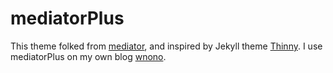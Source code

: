 mediatorPlus
========

This theme folked from [mediator](https://github.com/wezchow/mediator), and inspired by Jekyll theme [Thinny](https://github.com/camporez/Thinny). I use mediatorPlus on my own blog [wnono](http://wnono.com).